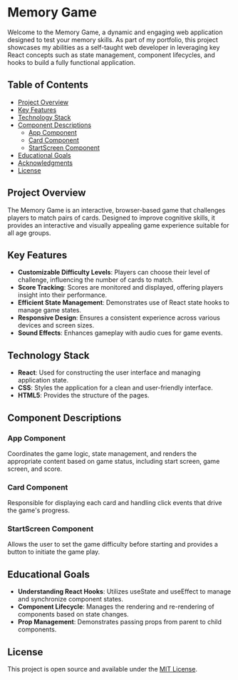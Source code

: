 # Memory Game
Welcome to the Memory Game, a dynamic and engaging web application designed to test your memory skills. As part of my portfolio, this project showcases my abilities as a self-taught web developer in leveraging key React concepts such as state management, component lifecycles, and hooks to build a fully functional application.


## Table of Contents
- [Project Overview](#project-overview)
- [Key Features](#key-features)
- [Technology Stack](#technology-stack)
- [Component Descriptions](#component-descriptions)
  - [App Component](#app-component)
  - [Card Component](#card-component)
  - [StartScreen Component](#startscreen-component)
- [Educational Goals](#educational-goals)
- [Acknowledgments](#acknowledgments)
- [License](#license)


## Project Overview
The Memory Game is an interactive, browser-based game that challenges players to match pairs of cards. Designed to improve cognitive skills, it provides an interactive and visually appealing game experience suitable for all age groups.


## Key Features
- **Customizable Difficulty Levels**: Players can choose their level of challenge, influencing the number of cards to match.
- **Score Tracking**: Scores are monitored and displayed, offering players insight into their performance.
- **Efficient State Management**: Demonstrates use of React state hooks to manage game states.
- **Responsive Design**: Ensures a consistent experience across various devices and screen sizes.
- **Sound Effects**: Enhances gameplay with audio cues for game events.


## Technology Stack
- **React**: Used for constructing the user interface and managing application state.
- **CSS**: Styles the application for a clean and user-friendly interface.
- **HTML5**: Provides the structure of the pages.


## Component Descriptions

### App Component
Coordinates the game logic, state management, and renders the appropriate content based on game status, including start screen, game screen, and score.

### Card Component
Responsible for displaying each card and handling click events that drive the game's progress.

### StartScreen Component
Allows the user to set the game difficulty before starting and provides a button to initiate the game play.


## Educational Goals
- **Understanding React Hooks**: Utilizes useState and useEffect to manage and synchronize component states.
- **Component Lifecycle**: Manages the rendering and re-rendering of components based on state changes.
- **Prop Management**: Demonstrates passing props from parent to child components.


## License
This project is open source and available under the [MIT License](LICENSE.md).
